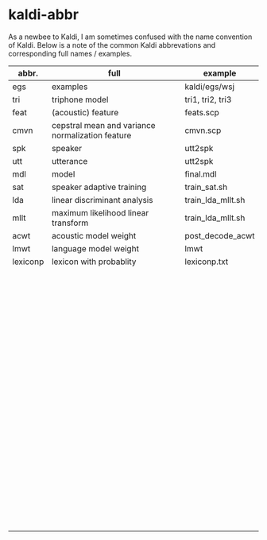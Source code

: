 # kaldi-abbr

As a newbee to Kaldi, I am sometimes confused with the name convention of Kaldi. Below is a note of the common Kaldi abbrevations and corresponding full names / examples.

| abbr. | full     | example       |
|-------|----------|---------------|
| egs   | examples | kaldi/egs/wsj |
| tri   | triphone model | tri1, tri2, tri3 |
| feat  | (acoustic) feature  | feats.scp  |
| cmvn  | cepstral mean and variance normalization feature | cmvn.scp  |
| spk  | speaker  | utt2spk  |
| utt  | utterance  | utt2spk  |
| mdl  | model  | final.mdl  |
| sat  | speaker adaptive training | train_sat.sh |
| lda  | linear discriminant analysis  |  train_lda_mllt.sh |
| mllt  | maximum likelihood linear transform   | train_lda_mllt.sh  |
| acwt  | acoustic model weight  | post_decode_acwt  |
| lmwt  | language model weight  | lmwt  |
| lexiconp  | lexicon with probablity | lexiconp.txt  |
|   |   |   |
|   |   |   |
|   |   |   |
|   |   |   |
|   |   |   |
|   |   |   |
|   |   |   |
|   |   |   |
|   |   |   |
|   |   |   |
|   |   |   |
|   |   |   |
|   |   |   |
|   |   |   |
|   |   |   |
|   |   |   |
|   |   |   |
|   |   |   |
|   |   |   |
|   |   |   |
|   |   |   |
|   |   |   |
|   |   |   |
|   |   |   |
|   |   |   |
|   |   |   |
|   |   |   |
|   |   |   |
|   |   |   |
|   |   |   |
|   |   |   |
|   |   |   |
|   |   |   |
|   |   |   |
|   |   |   |
|   |   |   |
|   |   |   |
|   |   |   |
|   |   |   |
|   |   |   |
|   |   |   |
|   |   |   |
|   |   |   |
|   |   |   |
|   |   |   |
|   |   |   |
|   |   |   |
|   |   |   |
|   |   |   |
|   |   |   |
|   |   |   |
|   |   |   |
|   |   |   |
|   |   |   |
|   |   |   |
|   |   |   |
|   |   |   |
|   |   |   |
|   |   |   |
|   |   |   |
|   |   |   |
|   |   |   |
|   |   |   |
|   |   |   |
|   |   |   |
|   |   |   |
|   |   |   |
|   |   |   |
|   |   |   |
|   |   |   |
|   |   |   |
|   |   |   |
|   |   |   |
|   |   |   |
|   |   |   |
|   |   |   |
|   |   |   |
|   |   |   |
|   |   |   |
|   |   |   |
|   |   |   |
|   |   |   |
|   |   |   |
|   |   |   |
|   |   |   |
|   |   |   |
|   |   |   |
|   |   |   |
